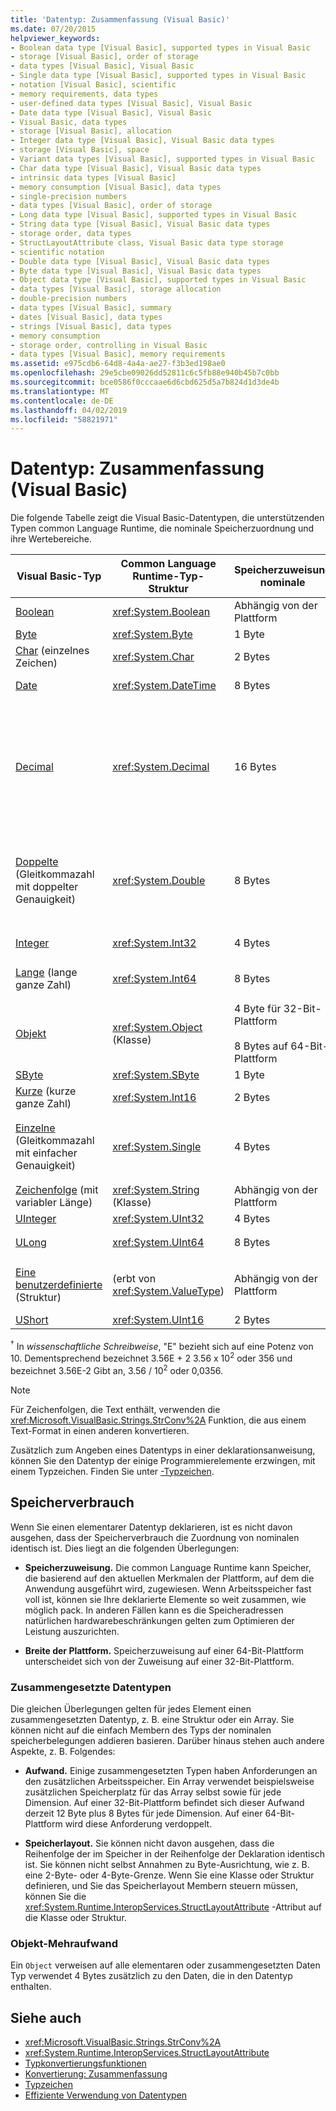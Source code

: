 ```yaml
---
title: 'Datentyp: Zusammenfassung (Visual Basic)'
ms.date: 07/20/2015
helpviewer_keywords:
- Boolean data type [Visual Basic], supported types in Visual Basic
- storage [Visual Basic], order of storage
- data types [Visual Basic], Visual Basic
- Single data type [Visual Basic], supported types in Visual Basic
- notation [Visual Basic], scientific
- memory requirements, data types
- user-defined data types [Visual Basic], Visual Basic
- Date data type [Visual Basic], Visual Basic
- Visual Basic, data types
- storage [Visual Basic], allocation
- Integer data type [Visual Basic], Visual Basic data types
- storage [Visual Basic], space
- Variant data types [Visual Basic], supported types in Visual Basic
- Char data type [Visual Basic], Visual Basic data types
- intrinsic data types [Visual Basic]
- memory consumption [Visual Basic], data types
- single-precision numbers
- data types [Visual Basic], order of storage
- Long data type [Visual Basic], supported types in Visual Basic
- String data type [Visual Basic], Visual Basic data types
- storage order, data types
- StructLayoutAttribute class, Visual Basic data type storage
- scientific notation
- Double data type [Visual Basic], Visual Basic data types
- Byte data type [Visual Basic], Visual Basic data types
- Object data type [Visual Basic], supported types in Visual Basic
- data types [Visual Basic], storage allocation
- double-precision numbers
- data types [Visual Basic], summary
- dates [Visual Basic], data types
- strings [Visual Basic], data types
- memory consumption
- storage order, controlling in Visual Basic
- data types [Visual Basic], memory requirements
ms.assetid: e975cdb6-64d8-4a4a-ae27-f3b3ed198ae0
ms.openlocfilehash: 29e5cbe09026dd52811c6c5fb88e940b45b7c0bb
ms.sourcegitcommit: bce0586f0cccaae6d6cbd625d5a7b824d1d3de4b
ms.translationtype: MT
ms.contentlocale: de-DE
ms.lasthandoff: 04/02/2019
ms.locfileid: "58821971"
---
```

# <a name="data-type-summary-visual-basic"></a>Datentyp: Zusammenfassung (Visual Basic)
Die folgende Tabelle zeigt die Visual Basic-Datentypen, die unterstützenden Typen common Language Runtime, die nominale Speicherzuordnung und ihre Wertebereiche.  
  
|Visual Basic-Typ|Common Language Runtime-Typ-Struktur|Speicherzuweisung nominale|Wertebereich|  
|-----------------------|--------------------------------------------|--------------------------------|-----------------|  
|[Boolean](../../../visual-basic/language-reference/data-types/boolean-data-type.md)|<xref:System.Boolean>|Abhängig von der Plattform|`True` oder `False`|  
|[Byte](../../../visual-basic/language-reference/data-types/byte-data-type.md)|<xref:System.Byte>|1 Byte|0 bis 255 (ohne Vorzeichen)|  
|[Char](../../../visual-basic/language-reference/data-types/char-data-type.md) (einzelnes Zeichen)|<xref:System.Char>|2 Bytes|0 bis 65535 (ohne Vorzeichen)|  
|[Date](../../../visual-basic/language-reference/data-types/date-data-type.md)|<xref:System.DateTime>|8 Bytes|0:00:00 (Mitternacht) am 1. Januar 0001 bis 23:59:59 Uhr am 31. Dezember 9999|  
|[Decimal](../../../visual-basic/language-reference/data-types/decimal-data-type.md)|<xref:System.Decimal>|16 Bytes|0 bis + / – 79.228.162.514.264.337.593.543.950.335 (+/-7.9... E + 28) <sup>†</sup> ohne Dezimaltrennzeichen; 0 bis + / – 7,9228162514264337593543950335 mit 28 Stellen rechts vom Dezimalkomma;<br /><br /> kleinste Zahl ungleich NULL ist + / – 0,0000000000000000000000000001 (+/-1E-28) <sup>†</sup>|  
|[Doppelte](../../../visual-basic/language-reference/data-types/double-data-type.md) (Gleitkommazahl mit doppelter Genauigkeit)|<xref:System.Double>|8 Bytes|-1.79769313486231570E + 308 bis - 4.94065645841246544E-324 <sup>†</sup> für negative Werte;<br /><br /> 4.94065645841246544E-324 bis 1.79769313486231570E + 308 <sup>†</sup> für positive Werte|  
|[Integer](../../../visual-basic/language-reference/data-types/integer-data-type.md)|<xref:System.Int32>|4 Bytes|zwischen – 2.147.483.648 und 2.147.483.647 sein (mit Vorzeichen)|  
|[Lange](../../../visual-basic/language-reference/data-types/long-data-type.md) (lange ganze Zahl)|<xref:System.Int64>|8 Bytes|9.223.372.036.854.775.808 bis 9.223.372.036.854.775.807 (9.2... E + 18 <sup>†</sup>) (mit Vorzeichen)|  
|[Objekt](../../../visual-basic/language-reference/data-types/object-data-type.md)|<xref:System.Object> (Klasse)|4 Byte für 32-Bit-Plattform<br /><br /> 8 Bytes auf 64-Bit-Plattform|Jede Art kann in einer Variablen des Typs gespeichert werden `Object`|  
|[SByte](../../../visual-basic/language-reference/data-types/sbyte-data-type.md)|<xref:System.SByte>|1 Byte|-128 bis 127 (mit Vorzeichen)|  
|[Kurze](../../../visual-basic/language-reference/data-types/short-data-type.md) (kurze ganze Zahl)|<xref:System.Int16>|2 Bytes|32.768 bis 32.767 (mit Vorzeichen)|  
|[Einzelne](../../../visual-basic/language-reference/data-types/single-data-type.md) (Gleitkommazahl mit einfacher Genauigkeit)|<xref:System.Single>|4 Bytes|-3,4028235E + 38 bis - 1.401298E-45 <sup>†</sup> für negative Werte;<br /><br /> 1.401298E-45 bis 3,4028235E + 38 <sup>†</sup> für positive Werte|  
|[Zeichenfolge](../../../visual-basic/language-reference/data-types/string-data-type.md) (mit variabler Länge)|<xref:System.String> (Klasse)|Abhängig von der Plattform|0 bis ca. 2 Milliarden Unicode-Zeichen|  
|[UInteger](../../../visual-basic/language-reference/data-types/uinteger-data-type.md)|<xref:System.UInt32>|4 Bytes|0 bis 4.294.967.295 (ohne Vorzeichen)|  
|[ULong](../../../visual-basic/language-reference/data-types/ulong-data-type.md)|<xref:System.UInt64>|8 Bytes|0 bis 18.446.744.073.709.551.615 (1.8... E + 19 <sup>†</sup>) (ohne Vorzeichen)|  
|[Eine benutzerdefinierte](../../../visual-basic/language-reference/data-types/user-defined-data-type.md) (Struktur)|(erbt von <xref:System.ValueType>)|Abhängig von der Plattform|Jedes Element der Struktur weist einen Bereich, der durch den Datentyp und unabhängig von den Wertbereichen der anderen Member bestimmt|  
|[UShort](../../../visual-basic/language-reference/data-types/ushort-data-type.md)|<xref:System.UInt16>|2 Bytes|0 bis 65.535 (ohne Vorzeichen)|  
  
 <sup>†</sup> In *wissenschaftliche Schreibweise*, "E" bezieht sich auf eine Potenz von 10. Dementsprechend bezeichnet 3.56E + 2 3.56 x 10<sup>2</sup> oder 356 und bezeichnet 3.56E-2 Gibt an, 3.56 / 10<sup>2</sup> oder 0,0356.  
  
> [!NOTE]
>  Für Zeichenfolgen, die Text enthält, verwenden die <xref:Microsoft.VisualBasic.Strings.StrConv%2A> Funktion, die aus einem Text-Format in einen anderen konvertieren.  
  
 Zusätzlich zum Angeben eines Datentyps in einer deklarationsanweisung, können Sie den Datentyp der einige Programmierelemente erzwingen, mit einem Typzeichen. Finden Sie unter [-Typzeichen](../../../visual-basic/programming-guide/language-features/data-types/type-characters.md).  
  
## <a name="memory-consumption"></a>Speicherverbrauch  
 Wenn Sie einen elementarer Datentyp deklarieren, ist es nicht davon ausgehen, dass der Speicherverbrauch die Zuordnung von nominalen identisch ist. Dies liegt an die folgenden Überlegungen:  
  
-   **Speicherzuweisung.** Die common Language Runtime kann Speicher, die basierend auf den aktuellen Merkmalen der Plattform, auf dem die Anwendung ausgeführt wird, zugewiesen. Wenn Arbeitsspeicher fast voll ist, können sie Ihre deklarierte Elemente so weit zusammen, wie möglich pack. In anderen Fällen kann es die Speicheradressen natürlichen hardwarebeschränkungen gelten zum Optimieren der Leistung auszurichten.  
  
-   **Breite der Plattform.** Speicherzuweisung auf einer 64-Bit-Plattform unterscheidet sich von der Zuweisung auf einer 32-Bit-Plattform.  
  
### <a name="composite-data-types"></a>Zusammengesetzte Datentypen  
 Die gleichen Überlegungen gelten für jedes Element einen zusammengesetzten Datentyp, z. B. eine Struktur oder ein Array. Sie können nicht auf die einfach Membern des Typs der nominalen speicherbelegungen addieren basieren. Darüber hinaus stehen auch andere Aspekte, z. B. Folgendes:  
  
-   **Aufwand.** Einige zusammengesetzten Typen haben Anforderungen an den zusätzlichen Arbeitsspeicher. Ein Array verwendet beispielsweise zusätzlichen Speicherplatz für das Array selbst sowie für jede Dimension. Auf einer 32-Bit-Plattform befindet sich dieser Aufwand derzeit 12 Byte plus 8 Bytes für jede Dimension. Auf einer 64-Bit-Plattform wird diese Anforderung verdoppelt.  
  
-   **Speicherlayout.** Sie können nicht davon ausgehen, dass die Reihenfolge der im Speicher in der Reihenfolge der Deklaration identisch ist. Sie können nicht selbst Annahmen zu Byte-Ausrichtung, wie z. B. eine 2-Byte- oder 4-Byte-Grenze. Wenn Sie eine Klasse oder Struktur definieren, und Sie das Speicherlayout Membern steuern müssen, können Sie die <xref:System.Runtime.InteropServices.StructLayoutAttribute> -Attribut auf die Klasse oder Struktur.  
  
### <a name="object-overhead"></a>Objekt-Mehraufwand  
 Ein `Object` verweisen auf alle elementaren oder zusammengesetzten Daten Typ verwendet 4 Bytes zusätzlich zu den Daten, die in den Datentyp enthalten.  
  
## <a name="see-also"></a>Siehe auch

- <xref:Microsoft.VisualBasic.Strings.StrConv%2A>
- <xref:System.Runtime.InteropServices.StructLayoutAttribute>
- [Typkonvertierungsfunktionen](../../../visual-basic/language-reference/functions/type-conversion-functions.md)
- [Konvertierung: Zusammenfassung](../../../visual-basic/language-reference/keywords/conversion-summary.md)
- [Typzeichen](../../../visual-basic/programming-guide/language-features/data-types/type-characters.md)
- [Effiziente Verwendung von Datentypen](../../../visual-basic/programming-guide/language-features/data-types/efficient-use-of-data-types.md)
